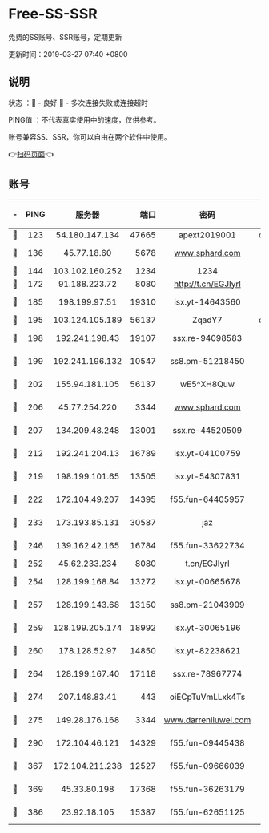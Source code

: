 # Free-SS-SSR

免费的SS账号、SSR账号，定期更新

更新时间：2019-03-27 07:40 +0800

## 说明

状态     ：🙂 - 良好 🙁 - 多次连接失败或连接超时

PING值   ：不代表真实使用中的速度，仅供参考。

账号兼容SS、SSR，你可以自由在两个软件中使用。

👉[扫码页面](https://liesauer.github.io/Free-SS-SSR/)👈

## 账号

|-|PING|服务器|端口|密码|加密方式|区域|
|:----:|:----:|:-----:|-----:|:----:|:----:|:----:|
|🙂|123|54.180.147.134|47665|apext2019001|chacha20|KR|
|🙂|136|45.77.18.60|5678|www.sphard.com|aes-256-cfb|JP|
|🙂|144|103.102.160.252|1234|1234|rc4-md5|JP|
|🙂|172|91.188.223.72|8080|http://t.cn/EGJIyrl|rc4-md5|RU|
|🙂|185|198.199.97.51|19310|isx.yt-14643560|aes-256-cfb|US|
|🙂|195|103.124.105.189|56137|ZqadY7|chacha20|US|
|🙂|198|192.241.198.43|19107|ssx.re-94098583|aes-256-cfb|US|
|🙂|199|192.241.196.132|10547|ss8.pm-51218450|aes-256-cfb|US|
|🙂|202|155.94.181.105|56137|wE5^XH8Quw|aes-256-cfb|US|
|🙂|206|45.77.254.220|3344|www.sphard.com|aes-256-cfb|SG|
|🙂|207|134.209.48.248|13001|ssx.re-44520509|aes-256-cfb|US|
|🙂|212|192.241.204.13|16789|isx.yt-04100759|aes-256-cfb|US|
|🙂|219|198.199.101.65|13505|isx.yt-54307831|aes-256-cfb|US|
|🙂|222|172.104.49.207|14395|f55.fun-64405957|aes-256-cfb|SG|
|🙂|233|173.193.85.131|30587|jaz|aes-256-cfb|US|
|🙂|246|139.162.42.165|16784|f55.fun-33622734|aes-256-cfb|SG|
|🙂|252|45.62.233.234|8080|t.cn/EGJIyrl|rc4-md5|CA|
|🙂|254|128.199.168.84|13272|isx.yt-00665678|aes-256-cfb|SG|
|🙂|257|128.199.143.68|13150|ss8.pm-21043909|aes-256-cfb|SG|
|🙂|259|128.199.205.174|18992|isx.yt-30065196|aes-256-cfb|SG|
|🙂|260|178.128.52.97|14850|isx.yt-82238621|aes-256-cfb|SG|
|🙂|264|128.199.167.40|17118|ssx.re-78967774|aes-256-cfb|SG|
|🙂|274|207.148.83.41|443|oiECpTuVmLLxk4Ts|aes-256-cfb|AU|
|🙂|275|149.28.176.168|3344|www.darrenliuwei.com|aes-256-cfb|AU|
|🙂|290|172.104.46.121|14329|f55.fun-09445438|aes-256-cfb|SG|
|🙂|367|172.104.211.238|12527|f55.fun-09666039|aes-256-cfb|US|
|🙂|369|45.33.80.198|17368|f55.fun-36263179|aes-256-cfb|US|
|🙂|386|23.92.18.105|15387|f55.fun-62651125|aes-256-cfb|US|
